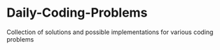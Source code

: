 # Daily-Coding-Problems
Collection of solutions and possible implementations for various coding problems

